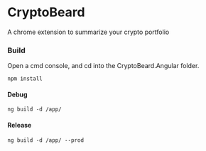 # CryptoBeard
A chrome extension to summarize your crypto portfolio

### Build

Open a cmd console, and cd into the CryptoBeard.Angular folder.

`npm install`

#### Debug

`ng build -d /app/`

#### Release

`ng build -d /app/ --prod`
